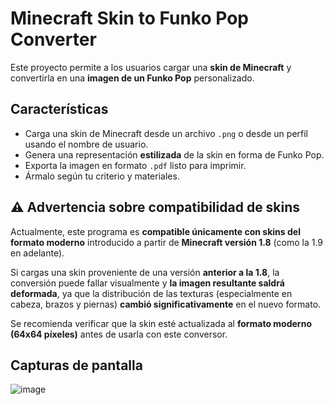# Minecraft Skin to Funko Pop Converter

Este proyecto permite a los usuarios cargar una **skin de Minecraft** y convertirla en una **imagen de un Funko Pop** personalizado.

## Características
- Carga una skin de Minecraft desde un archivo `.png` o desde un perfil usando el nombre de usuario.
- Genera una representación **estilizada** de la skin en forma de Funko Pop.
- Exporta la imagen en formato `.pdf` listo para imprimir.
- Ármalo según tu criterio y materiales.

## ⚠️ Advertencia sobre compatibilidad de skins

Actualmente, este programa es **compatible únicamente con skins del formato moderno** introducido a partir de **Minecraft versión 1.8** (como la 1.9 en adelante).

Si cargas una skin proveniente de una versión **anterior a la 1.8**, la conversión puede fallar visualmente y **la imagen resultante saldrá deformada**, ya que la distribución de las texturas (especialmente en cabeza, brazos y piernas) **cambió significativamente** en el nuevo formato.

Se recomienda verificar que la skin esté actualizada al **formato moderno (64x64 píxeles)** antes de usarla con este conversor.

## Capturas de pantalla
![image](https://github.com/user-attachments/assets/f65cb2ab-5b6a-4c97-aa7b-12dd030932a8)





